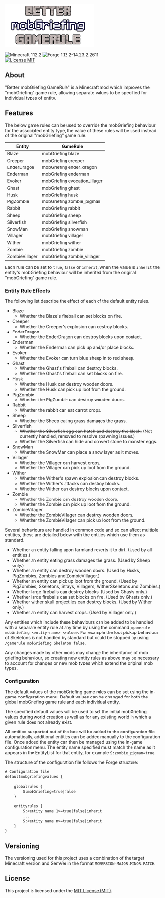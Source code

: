 ![Better mobGriefing GameRule](src/main/resources/assets/bettermobgriefinggamerule/logo.png)

![Minecraft 1.12.2](https://img.shields.io/badge/Minecraft-1.12.2-lightgrey.svg)
![Forge 1.12.2-14.23.2.2611](https://img.shields.io/badge/Forge-1.12.2--14.23.2.2611-lightgrey.svg)  
[![License MIT](https://img.shields.io/badge/License-MIT-blue.svg)](LICENSE)

## About
"Better mobGriefing GameRule" is a Minecraft mod which improves the
"mobGriefing" game rule, allowing separate values to be specified for
individual types of entity.

## Features

The below game rules can be used to override the mobGriefing behaviour
for the associated entity type, the value of these rules will be used
instead of the original "mobGriefing" game rule.

| Entity         | GameRule                      |
| -------------- | ----------------------------- |
| Blaze          | mobGriefing blaze             |
| Creeper        | mobGriefing creeper           |
| EnderDragon    | mobGriefing ender_dragon      |
| Enderman       | mobGriefing enderman          |
| Evoker         | mobGriefing evocation_illager |
| Ghast          | mobGriefing ghast             |
| Husk           | mobGriefing husk              |
| PigZombie      | mobGriefing zombie_pigman     |
| Rabbit         | mobGriefing rabbit            |
| Sheep          | mobGriefing sheep             |
| Silverfish     | mobGriefing silverfish        |
| SnowMan        | mobGriefing snowman           |
| Villager       | mobGriefing villager          |
| Wither         | mobGriefing wither            |
| Zombie         | mobGriefing zombie            |
| ZombieVillager | mobGriefing zombie_villager   |

Each rule can be set to `true`, `false` or `inherit`, when the value is
`inherit` the entity's mobGriefing behaviour will be inherited from the
original "mobGriefing" game rule.

### Entity Rule Effects
The following list describe the effect of each of the default entity
rules.

 - Blaze
    - Whether the Blaze's fireball can set blocks on fire.
 - Creeper
    - Whether the Creeper's explosion can destroy blocks.
 - EnderDragon
    - Whether the EnderDragon can destroy blocks upon contact.
 - Enderman
    - Whether the Enderman can pick up and/or place blocks.
 - Evoker
    - Whether the Evoker can turn blue sheep in to red sheep.
 - Ghast
    - Whether the Ghast's fireball can destroy blocks.
    - Whether the Ghast's fireball can set blocks on fire.
 - Husk
    - Whether the Husk can destroy wooden doors.
    - Whether the Husk can pick up loot from the ground.
 - PigZombie
    - Whether the PigZombie can destroy wooden doors.
 - Rabbit
    - Whether the rabbit can eat carrot crops.
 - Sheep
    - Whether the Sheep eating grass damages the grass.
 - Silverfish
    - ~~Whether the Silverfish egg can hatch and destroy the block.~~
      (Not currently handled, removed to resolve spawning issues.)
    - Whether the Silverfish can hide and convert stone to monster eggs.
 - SnowMan
    - Whether the SnowMan can place a snow layer as it moves.
 - Villager
    - Whether the Villager can harvest crops.
    - Whether the Villager can pick up loot from the ground.
 - Wither
    - Whether the Wither's spawn explosion can destroy blocks.
    - Whether the Wither's attacks can destroy blocks.
    - Whether the Wither can destroy blocks upon contact.
 - Zombie
    - Whether the Zombie can destroy wooden doors.
    - Whether the Zombie can pick up loot from the ground.
 - ZombieVillager
    - Whether the ZombieVillager can destroy wooden doors.
    - Whether the ZombieVillager can pick up loot from the ground.

Several behaviours are handled in common code and so can affect multiple
entities, these are detailed below with the entities which use them as
standard.
 - Whether an entity falling upon farmland reverts it to dirt.
   (Used by all entities.)
 - Whether an entity eating grass damages the grass.
   (Used by Sheep only.)
 - Whether an entity can destroy wooden doors.
   (Used by Husks, PigZombies, Zombies and ZombieVillager.)
 - Whether an entity can pick up loot from the ground.
   (Used by PigZombies, Skeletons, Strays, Villagers, WitherSkeletons
   and Zombies.)
 - Whether large fireballs can destroy blocks.
   (Used by Ghasts only.)
 - Whether large fireballs can set blocks on fire.
   (Used by Ghasts only.)
 - Whether wither skull projectiles can destroy blocks.
   (Used by Wither only.)
 - Whether an entity can harvest crops. (Used by Villager only.)

Any entities which include these behaviours can be added to be handled
with a separate entity rule at any time by using the command
`/gamerule mobGriefing <entity-name> <value>`. For example the loot
pickup behaviour of Skeletons is not handled by standard but could be
stopped by using `/gamerule mobGriefing Skeleton false`.

Any changes made by other mods may change the inheritance of mob
griefing behaviour, so creating new entity rules as above may be
necessary to account for changes or new mob types which extend the
original mob types. 

### Configuration
The default values of the mobGriefing game rules can be set using the
in-game configuration menu. Default values can be changed for both the
global mobGriefing game rule and each individual entity.

The specified default values will be used to set the initial mobGriefing
values during world creation as well as for any existing world in which
a given rule does not already exist.

All entities supported out of the box will be added to the configuration
file automatically, additional entities can be added manually to the
configuration file. Once added the entity can then be managed using the
in-game configuration menu.
The entity name specified must match the name as it appears in the
EntityList for that entity, for example `S:zombie_pigman=true`.

The structure of the configuration file follows the Forge structure:
```
# Configuration file
defaultmobgriefingvalues {

    globalrules {
        S:mobGriefing=true|false
    }

    entityrules {
        S:<entity name 1>=true|false|inherit
        ...
        S:<entity name n>=true|false|inherit
    }
}
```

## Versioning
The versioning used for this project uses a combination of the target
Minecraft version and [SemVer](http://semver.org) in the format
`MCVERSION-MAJOR.MINOR.PATCH`.

## License
This project is licensed under the [MIT License (MIT)](LICENSE).
